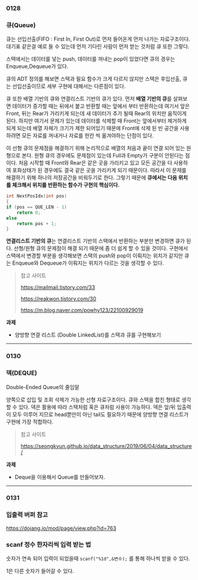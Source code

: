 ### 0128

### 큐(Queue)

큐는 선입선출(FIFO : First In, First Out)로 먼저 들어온게 먼저 나가는 자료구조이다. 대기표 같은걸 예로 들 수 있는데 먼저 기다린 사람이 먼저 받는 것처럼 큐 또한 그렇다.

스택에서는 데이터를 넣는 push, 데이터를 꺼내는 pop이 있었다면 큐의 경우는 Enqueue,Dequeue가 있다. 

큐의 ADT 정의를 해보면 스택과 필요 함수가 크게 다르지 않지만 스택은 후입선출, 큐는 선입선출이므로 세부 구현에 대해서는 다른점이 있다.

큐 또한 배열 기반의 큐와 연결리스트 기반의 큐가 있다. 먼저 **배열 기반의 큐**를 살펴보면 데이터가 증가할 때는 뒤에서 붙고 반환할 때는 앞에서 부터 반환하는데 여기서 앞은 Front, 뒤는 Rear가 가리키게 되는데 새 데이터가 추가 될때 Rear의 위치만 움직이게 된다. 하지만 여기서 문제가 있는데 데이터를 삭제할 때 Front는 앞에서부터 제거하게 되게 되는데  배열 자체가 크기가 제한 되어있기 때문에 Front에 삭제 된 빈 공간을 사용하려면 모든 자료를 꺼내거나 자료를 한칸 씩 옮겨야하는 단점이 있다.

이 선형 큐의 문제점을 해결하기 위해 논리적으로 배열의 처음과 끝이 연결 되어 있는 원형으로 본다.  원형 큐의 경우에도  문제점이 있는데 Full과 Empty가 구분이 안된다는 점이다. 처음 시작할 때 Front와 Rear은 같은 곳을 가리키고 있고 모든 공간을 다 사용하여 포화상태가 된 경우에도 결국 같은 곳을 가리키게 되기 때문이다. 따라서 이 문제를 해결하기 위해 하나의 저장공간을 비워두기로 한다. 그렇기 때문에 **큐에서는 다음 위치를 체크해서 위치를 반환하는 함수가 구현의 핵심이다.**

```c
int NextPosIdx(int pos)
{
if (pos == QUE_LEN - 1)
	return 0;
else
	return pos + 1;
}

```

**연결리스트 기반의 큐**는 연결리스트 기반의 스택에서 반환하는 부분만 변경하면 큐가 된다. 선형/원형 큐의 문제점이 해결 되기 때문에  좀 더 쉽게 할 수 있을 것이다. 구현에서 스택에서 변경할 부분을 생각해보면 스택의  push와 pop이 이뤄지는 위치가 같지만 큐는 Enqueue와 Dequeue가 이뤄지는 위치가 다르는 것을 생각할 수 있다.

>  참고 사이트 
>
> https://mailmail.tistory.com/33
>
> https://reakwon.tistory.com/30
>
> https://m.blog.naver.com/powhy123/22100929019

**과제**

- 양방향 연결 리스트 (Double LinkedList)를 스택과 큐를 구현해보기

------

### 0130

### 덱(DEQUE)

Double-Ended Queue의 줄임말

양쪽으로 삽입 및 조회 삭제가 가능한 선형 자료구조이다. 큐와 스택을 합친 형태로 생각할 수 있다. 덱은 활용에 따라 스택처럼 혹은 큐처럼 사용이 가능하다. 덱은 앞/뒤 입출력이 모두 이루어 지므로 head뿐만이 아닌 tail도 필요하기 때문에 양방향 연결 리스트가 구현에 가장 적합하다.

> 참고 사이트
>
> https://seongkyun.github.io/data_structure/2019/06/04/data_structure/

**과제**

- Deque을 이용해서 Queue를 만들어보자.

------

### 0131

### 입출력 버퍼 참고

https://dojang.io/mod/page/view.php?id=763 

### scanf 정수 한자리씩 입력 받는 법

숫자가 연속 되어 입력이 되었을때 `scanf("%1d",&변수);` 를 통해 하나씩 받을 수 있다.

1은 다른 숫자가 들어갈 수 있다.